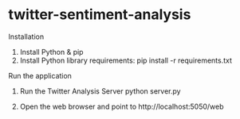 # twitter-sentiment-analysis

Installation

1. Install Python & pip
2. Install Python library requirements: pip install -r requirements.txt

Run the application

1. Run the Twitter Analysis Server
python server.py

2. Open the web browser and point to http://localhost:5050/web


